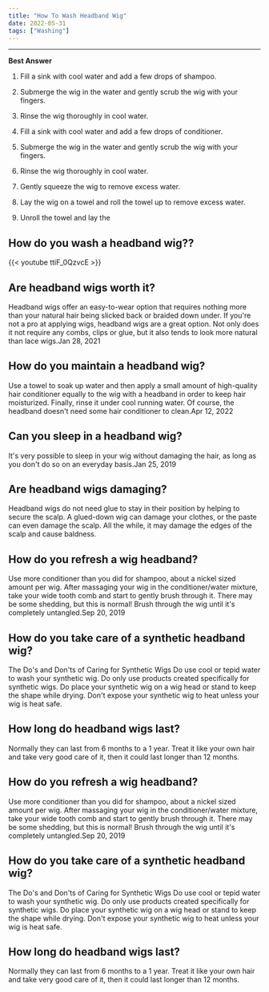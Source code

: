 ```yaml
---
title: "How To Wash Headband Wig"
date: 2022-05-31
tags: ["Washing"]
---
```


---
**Best Answer**


1. Fill a sink with cool water and add a few drops of shampoo.

2. Submerge the wig in the water and gently scrub the wig with your fingers.

3. Rinse the wig thoroughly in cool water.

4. Fill a sink with cool water and add a few drops of conditioner.

5. Submerge the wig in the water and gently scrub the wig with your fingers.

6. Rinse the wig thoroughly in cool water.

7. Gently squeeze the wig to remove excess water.

8. Lay the wig on a towel and roll the towel up to remove excess water.

9. Unroll the towel and lay the

## How do you wash a headband wig??

{{< youtube ttiF_0QzvcE >}}

## Are headband wigs worth it?
Headband wigs offer an easy-to-wear option that requires nothing more than your natural hair being slicked back or braided down under. If you're not a pro at applying wigs, headband wigs are a great option. Not only does it not require any combs, clips or glue, but it also tends to look more natural than lace wigs.Jan 28, 2021

## How do you maintain a headband wig?
Use a towel to soak up water and then apply a small amount of high-quality hair conditioner equally to the wig with a headband in order to keep hair moisturized. Finally, rinse it under cool running water. Of course, the headband doesn't need some hair conditioner to clean.Apr 12, 2022

## Can you sleep in a headband wig?
It's very possible to sleep in your wig without damaging the hair, as long as you don't do so on an everyday basis.Jan 25, 2019

## Are headband wigs damaging?
Headband wigs do not need glue to stay in their position by helping to secure the scalp. A glued-down wig can damage your clothes, or the paste can even damage the scalp. All the while, it may damage the edges of the scalp and cause baldness.

## How do you refresh a wig headband?
Use more conditioner than you did for shampoo, about a nickel sized amount per wig. After massaging your wig in the conditioner/water mixture, take your wide tooth comb and start to gently brush through it. There may be some shedding, but this is normal! Brush through the wig until it's completely untangled.Sep 20, 2019

## How do you take care of a synthetic headband wig?
The Do's and Don'ts of Caring for Synthetic Wigs Do use cool or tepid water to wash your synthetic wig. Do only use products created specifically for synthetic wigs. Do place your synthetic wig on a wig head or stand to keep the shape while drying. Don't expose your synthetic wig to heat unless your wig is heat safe.

## How long do headband wigs last?
Normally they can last from 6 months to a 1 year. Treat it like your own hair and take very good care of it, then it could last longer than 12 months.

## How do you refresh a wig headband?
Use more conditioner than you did for shampoo, about a nickel sized amount per wig. After massaging your wig in the conditioner/water mixture, take your wide tooth comb and start to gently brush through it. There may be some shedding, but this is normal! Brush through the wig until it's completely untangled.Sep 20, 2019

## How do you take care of a synthetic headband wig?
The Do's and Don'ts of Caring for Synthetic Wigs Do use cool or tepid water to wash your synthetic wig. Do only use products created specifically for synthetic wigs. Do place your synthetic wig on a wig head or stand to keep the shape while drying. Don't expose your synthetic wig to heat unless your wig is heat safe.

## How long do headband wigs last?
Normally they can last from 6 months to a 1 year. Treat it like your own hair and take very good care of it, then it could last longer than 12 months.

